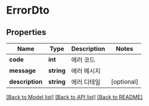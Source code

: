 # ErrorDto

## Properties
Name | Type | Description | Notes
------------ | ------------- | ------------- | -------------
**code** | **int** | 에러 코드 | 
**message** | **string** | 에러 메시지 | 
**description** | **string** | 에러 디테일 | [optional] 

[[Back to Model list]](../README.md#documentation-for-models) [[Back to API list]](../README.md#documentation-for-api-endpoints) [[Back to README]](../README.md)


